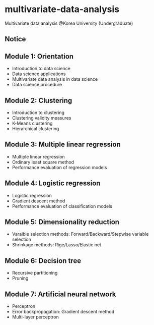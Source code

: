 # multivariate-data-analysis
Multivariate data analysis @Korea University (Undergraduate)

## Notice 

## Module 1: Orientation
* Introduction to data science
* Data science applications
* Multivariate data analysis in data science
* Data science procedure

## Module 2: Clustering
* Introduction to clustering
* Clustering validity measures
* K-Means clustering
* Hierarchical clustering

## Module 3: Multiple linear regression
* Multiple linear regression
* Ordinary least square method
* Performance evaluation of regression models

## Module 4: Logistic regression
* Logistic regression
* Gradient descent method
* Performance evaluation of classification models

## Module 5: Dimensionality reduction
* Varaible selection methods: Forward/Backward/Stepwise variable selection
* Shrinkage methods: Rige/Lasso/Elastic net

## Module 6: Decision tree
* Recursive partitioning
* Pruning

## Module 7: Artificial neural network 
* Perceptron
* Error backpropagation: Gradient descent method
* Multi-layer perceptron
